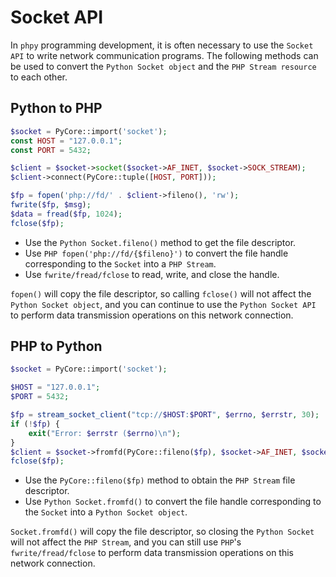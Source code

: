 
Socket API
=====
In `phpy` programming development, it is often necessary to use the `Socket API` to write network communication programs. The following methods can be used to convert the `Python Socket object` and the `PHP Stream resource` to each other.

Python to PHP
-----
```php
$socket = PyCore::import('socket');
const HOST = "127.0.0.1";
const PORT = 5432;

$client = $socket->socket($socket->AF_INET, $socket->SOCK_STREAM);
$client->connect(PyCore::tuple([HOST, PORT]));

$fp = fopen('php://fd/' . $client->fileno(), 'rw');
fwrite($fp, $msg);
$data = fread($fp, 1024);
fclose($fp);
```

- Use the `Python Socket.fileno()` method to get the file descriptor.
- Use `PHP fopen('php://fd/{$fileno}')` to convert the file handle corresponding to the `Socket` into a `PHP Stream`.
- Use `fwrite/fread/fclose` to read, write, and close the handle.

`fopen()` will copy the file descriptor, so calling `fclose()` will not affect the `Python Socket object`, and you can continue to use the `Python Socket API` to perform data transmission operations on this network connection.

PHP to Python
----
```php
$socket = PyCore::import('socket');

$HOST = "127.0.0.1";
$PORT = 5432;

$fp = stream_socket_client("tcp://$HOST:$PORT", $errno, $errstr, 30);
if (!$fp) {
    exit("Error: $errstr ($errno)\n");
}
$client = $socket->fromfd(PyCore::fileno($fp), $socket->AF_INET, $socket->SOCK_STREAM);
fclose($fp);
```

- Use the `PyCore::fileno($fp)` method to obtain the `PHP Stream` file descriptor.
- Use `Python Socket.fromfd()` to convert the file handle corresponding to the `Socket` into a `Python Socket object`.

`Socket.fromfd()` will copy the file descriptor, so closing the `Python Socket` will not affect the `PHP Stream`, and you can still use `PHP`'s `fwrite/fread/fclose` to perform data transmission operations on this network connection.
